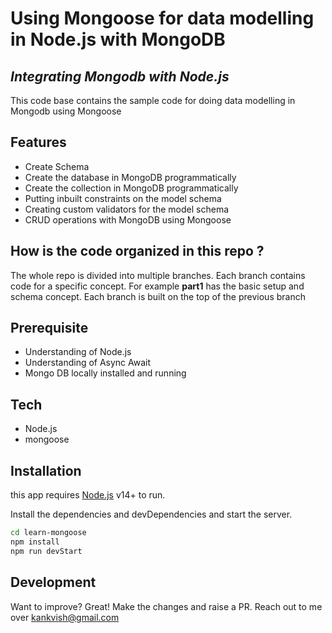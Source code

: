 # Using Mongoose for data modelling in Node.js with MongoDB
## _Integrating Mongodb with Node.js_

This code base contains the sample code for doing data modelling in Mongodb using Mongoose
## Features
* Create Schema
* Create the database in MongoDB programmatically
* Create the collection in MongoDB programmatically
* Putting inbuilt constraints on the model schema
* Creating custom validators for the model schema
* CRUD operations with MongoDB using Mongoose

## How is the code organized in this repo ?
The whole repo is divided into multiple branches. Each branch contains code for a specific concept. For example __part1__ has the basic setup and schema concept. Each branch is built on the top of the previous branch

## Prerequisite
- Understanding of Node.js
- Understanding of Async Await
- Mongo DB locally installed and running

## Tech
- Node.js
- mongoose


## Installation

this app requires [Node.js](https://nodejs.org/) v14+ to run.

Install the dependencies and devDependencies and start the server.

```sh
cd learn-mongoose
npm install
npm run devStart
```

## Development

Want to improve? Great!
Make the changes and raise a PR. Reach out to me over kankvish@gmail.com

